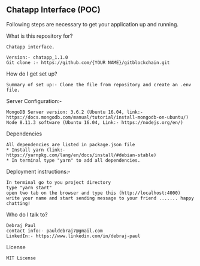 ## Chatapp Interface (POC)

Following steps are necessary to get your application up and running.

What is this repository for?

    Chatapp interface.

    Version:- chatapp_1.1.0
    Git clone :- https://github.com/{YOUR NAME}/gitblockchain.git

How do I get set up?

    Summary of set up:- Clone the file from repository and create an .env file.

Server Configuration:-

    MongoDB Server version: 3.6.2 (Ubuntu 16.04, link:- https://docs.mongodb.com/manual/tutorial/install-mongodb-on-ubuntu/)
    Node 8.11.3 software (Ubuntu 16.04, Link:- https://nodejs.org/en/)

Dependencies

    All dependencies are listed in package.json file
    * Install yarn (link:- https://yarnpkg.com/lang/en/docs/install/#debian-stable)
    * In terminal type "yarn" to add all dependencies.

Deployment instructions:-

    In terminal go to you project directory
    type "yarn start"
    open two tab on the browser and type this (http://localhost:4000)
    write your name and start sending message to your friend ....... happy chatting!

Who do I talk to?

    Debraj Paul
    contact info:- pauldebraj7@gmail.com
    LinkedIn:- https://www.linkedin.com/in/debraj-paul

License

    MIT License
